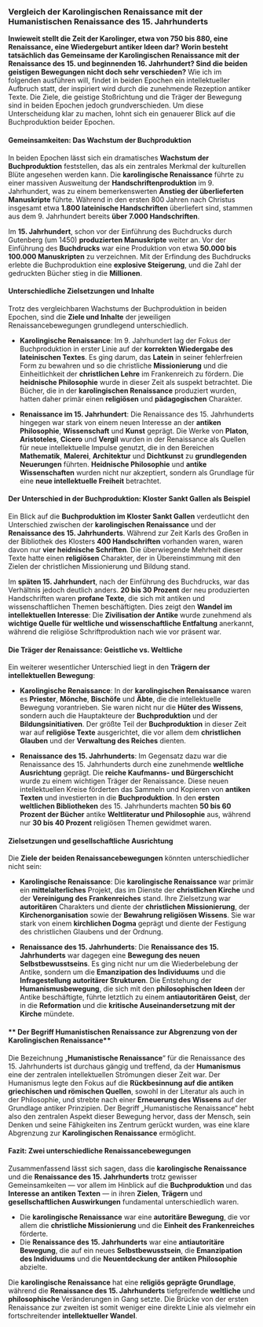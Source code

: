 
### Vergleich der Karolingischen Renaissance mit der Humanistischen Renaissance des 15. Jahrhunderts

**Inwieweit stellt die Zeit der Karolinger, etwa von 750 bis 880, eine Renaissance, eine Wiedergeburt antiker Ideen dar? Worin besteht tatsächlich das Gemeinsame der Karolingischen Renaissance mit der Renaissance des 15. und beginnenden 16. Jahrhundert? Sind die beiden geistigen Bewegungen nicht doch sehr verschieden?**
Wie ich im folgenden ausführen will, findet in beiden Epochen ein intellektueller Aufbruch statt, der inspiriert wird durch die zunehmende Rezeption antiker Texte. Die Ziele, die geistige Stoßrichtung und die Träger der Bewegung  sind in beiden Epochen jedoch grundverschieden. Um diese Unterscheidung klar zu machen, lohnt sich ein genauerer Blick auf die Buchproduktion beider Epochen.

#### **Gemeinsamkeiten: Das Wachstum der Buchproduktion**

In beiden Epochen lässt sich ein dramatisches **Wachstum der Buchproduktion** feststellen, das als ein zentrales Merkmal der kulturellen Blüte angesehen werden kann. Die **karolingische Renaissance** führte zu einer massiven Ausweitung der **Handschriftenproduktion** im 9. Jahrhundert, was zu einem bemerkenswerten **Anstieg der überlieferten Manuskripte** führte. Während in den ersten 800 Jahren nach Christus insgesamt etwa **1.800 lateinische Handschriften** überliefert sind, stammen aus dem 9. Jahrhundert bereits **über 7.000 Handschriften**.

Im **15. Jahrhundert**, schon vor der Einführung des Buchdrucks durch Gutenberg (um 1450)  **produzierten Manuskripte** weiter an. Vor der Einführung des **Buchdrucks** war eine Produktion von etwa **50.000 bis 100.000 Manuskripten** zu verzeichnen. Mit der Erfindung des Buchdrucks erlebte die Buchproduktion eine **explosive Steigerung**, und die Zahl der gedruckten Bücher stieg in die **Millionen**.

#### **Unterschiedliche Zielsetzungen und Inhalte**

Trotz des vergleichbaren Wachstums der Buchproduktion in beiden Epochen, sind die **Ziele und Inhalte** der jeweiligen Renaissancebewegungen grundlegend unterschiedlich.

- **Karolingische Renaissance**: Im 9. Jahrhundert lag der Fokus der Buchproduktion in erster Linie auf der **korrekten Wiedergabe des lateinischen Textes**. Es ging darum, das **Latein** in seiner fehlerfreien Form zu bewahren und so die christliche **Missionierung** und die Einheitlichkeit der **christlichen Lehre** im Frankenreich zu fördern. Die **heidnische Philosophie** wurde in dieser Zeit als suspekt betrachtet. Die Bücher, die in der **karolingischen Renaissance** produziert wurden, hatten daher primär einen **religiösen** und **pädagogischen** Charakter.
    
- **Renaissance im 15. Jahrhundert**: Die Renaissance des 15. Jahrhunderts hingegen war stark von einem neuen Interesse an der **antiken Philosophie**, **Wissenschaft** und **Kunst** geprägt. Die Werke von **Platon**, **Aristoteles**, **Cicero** und **Vergil** wurden in der Renaissance als Quellen für neue intellektuelle Impulse genutzt, die in den Bereichen **Mathematik**, **Malerei**, **Architektur** und **Dichtkunst** zu **grundlegenden Neuerungen** führten. **Heidnische Philosophie** und **antike Wissenschaften** wurden nicht nur akzeptiert, sondern als Grundlage für eine **neue intellektuelle Freiheit** betrachtet.
    

#### **Der Unterschied in der Buchproduktion: Kloster Sankt Gallen als Beispiel**

Ein Blick auf die **Buchproduktion im Kloster Sankt Gallen** verdeutlicht den Unterschied zwischen der **karolingischen Renaissance** und der **Renaissance des 15. Jahrhunderts**. Während zur Zeit Karls des Großen in der Bibliothek des Klosters **400 Handschriften** vorhanden waren, waren davon nur **vier heidnische Schriften**. Die überwiegende Mehrheit dieser Texte hatte einen **religiösen** Charakter, der in Übereinstimmung mit den Zielen der christlichen Missionierung und Bildung stand.

Im **späten 15. Jahrhundert**, nach der Einführung des Buchdrucks, war das Verhältnis jedoch deutlich anders. **20 bis 30 Prozent** der neu produzierten Handschriften waren **profane Texte**, die sich mit antiken und wissenschaftlichen Themen beschäftigten. Dies zeigt den **Wandel im intellektuellen Interesse**: Die **Zivilisation der Antike** wurde zunehmend als **wichtige Quelle für weltliche und wissenschaftliche Entfaltung** anerkannt, während die religiöse Schriftproduktion nach wie vor präsent war.

#### **Die Träger der Renaissance: Geistliche vs. Weltliche**

Ein weiterer wesentlicher Unterschied liegt in den **Trägern der intellektuellen Bewegung**:

- **Karolingische Renaissance**: In der **karolingischen Renaissance** waren es **Priester**, **Mönche**, **Bischöfe** und **Äbte**, die die intellektuelle Bewegung vorantrieben. Sie waren nicht nur die **Hüter des Wissens**, sondern auch die Hauptakteure der **Buchproduktion** und der **Bildungsinitiativen**. Der größte Teil der **Buchproduktion** in dieser Zeit war auf **religiöse Texte** ausgerichtet, die vor allem dem **christlichen Glauben** und der **Verwaltung des Reiches** dienten.
    
- **Renaissance des 15. Jahrhunderts**: Im Gegensatz dazu war die Renaissance des 15. Jahrhunderts durch eine zunehmende **weltliche Ausrichtung** geprägt. Die **reiche Kaufmanns- und Bürgerschicht** wurde zu einem wichtigen Träger der Renaissance. Diese neuen intellektuellen Kreise förderten das Sammeln und Kopieren von **antiken Texten** und investierten in die **Buchproduktion**. In den **ersten weltlichen Bibliotheken** des 15. Jahrhunderts machten **50 bis 60 Prozent der Bücher** antike **Weltliteratur und Philosophie** aus, während nur **30 bis 40 Prozent** religiösen Themen gewidmet waren.
    

#### **Zielsetzungen und gesellschaftliche Ausrichtung**

Die **Ziele der beiden Renaissancebewegungen** könnten unterschiedlicher nicht sein:

- **Karolingische Renaissance**: Die **karolingische Renaissance** war primär ein **mittelalterliches** Projekt, das im Dienste der **christlichen Kirche** und der **Vereinigung des Frankenreiches** stand. Ihre Zielsetzung war **autoritären** Charakters und diente der **christlichen Missionierung**, der **Kirchenorganisation** sowie der **Bewahrung religiösen Wissens**. Sie war stark von einem **kirchlichen Dogma** geprägt und diente der Festigung des christlichen Glaubens und der Ordnung.
    
- **Renaissance des 15. Jahrhunderts**: Die **Renaissance des 15. Jahrhunderts** war dagegen eine **Bewegung des neuen Selbstbewusstseins**. Es ging nicht nur um die Wiederbelebung der Antike, sondern um die **Emanzipation des Individuums** und die **Infragestellung autoritärer Strukturen**. Die Entstehung der **Humanismusbewegung**, die sich mit den **philosophischen Ideen** der Antike beschäftigte, führte letztlich zu einem **antiautoritären Geist**, der in die **Reformation** und die **kritische Auseinandersetzung mit der Kirche** mündete.

#### ** Der Begriff Humanistischen Renaissance zur Abgrenzung von der Karolingischen Renaissance**

Die Bezeichnung „**Humanistische Renaissance**“ für die Renaissance des 15. Jahrhunderts ist durchaus gängig und treffend, da der **Humanismus** eine der zentralen intellektuellen Strömungen dieser Zeit war. Der Humanismus legte den Fokus auf die **Rückbesinnung auf die antiken griechischen und römischen Quellen**, sowohl in der Literatur als auch in der Philosophie, und strebte nach einer **Erneuerung des Wissens** auf der Grundlage antiker Prinzipien. Der Begriff „Humanistische Renaissance“ hebt also den zentralen Aspekt dieser Bewegung hervor, dass der Mensch, sein Denken und seine Fähigkeiten ins Zentrum gerückt wurden, was eine klare Abgrenzung zur **Karolingischen Renaissance** ermöglicht.


#### **Fazit: Zwei unterschiedliche Renaissancebewegungen**

Zusammenfassend lässt sich sagen, dass die **karolingische Renaissance** und die **Renaissance des 15. Jahrhunderts** trotz gewisser Gemeinsamkeiten — vor allem im Hinblick auf die **Buchproduktion** und das **Interesse an antiken Texten** — in ihren **Zielen**, **Trägern** und **gesellschaftlichen Auswirkungen** fundamental unterschiedlich waren.

- Die **karolingische Renaissance** war eine **autoritäre Bewegung**, die vor allem die **christliche Missionierung** und die **Einheit des Frankenreiches** förderte.
- Die **Renaissance des 15. Jahrhunderts** war eine **antiautoritäre Bewegung**, die auf ein neues **Selbstbewusstsein**, die **Emanzipation des Individuums** und die **Neuentdeckung der antiken Philosophie** abzielte.

Die **karolingische Renaissance** hat eine **religiös geprägte Grundlage**, während die **Renaissance des 15. Jahrhunderts** tiefgreifende **weltliche** und **philosophische** Veränderungen in Gang setzte. Die Brücke von der ersten Renaissance zur zweiten ist somit weniger eine direkte Linie als vielmehr ein fortschreitender **intellektueller Wandel**.